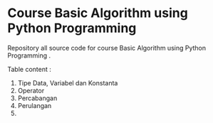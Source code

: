 # Course Basic Algorithm using Python Programming 

Repository all source code for course Basic Algorithm using Python Programming .

Table content :

1. Tipe Data, Variabel dan Konstanta
2. Operator
3. Percabangan
4. Perulangan
5. 
